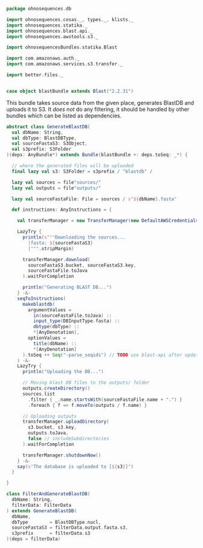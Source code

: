 
```scala
package ohnosequences.db

import ohnosequences.cosas._, types._, klists._
import ohnosequences.statika._
import ohnosequences.blast.api._
import ohnosequences.awstools.s3._

import ohnosequencesBundles.statika.Blast

import com.amazonaws.auth._
import com.amazonaws.services.s3.transfer._

import better.files._


case object blastBundle extends Blast("2.2.31")
```

This bundle takes source data from the given place, generates BlastDB and
uploads it to S3. It _does not_ do any filtering, it should be handled by
other bundles which can be listed as dependencies.


```scala
abstract class GenerateBlastDB(
  val dbName: String,
  val dbType: BlastDBType,
  val sourceFastaS3: S3Object,
  val s3prefix: S3Folder
)(deps: AnyBundle*) extends Bundle(blastBundle +: deps.toSeq: _*) {

  // where the generated files will be uploaded
  final lazy val s3: S3Folder = s3prefix / "blastdb" /

  lazy val sources = file"sources/"
  lazy val outputs = file"outputs/"

  lazy val sourceFastaFile: File = sources / s"${dbName}.fasta"

  def instructions: AnyInstructions = {

    val transferManager = new TransferManager(new DefaultAWSCredentialsProviderChain())

    LazyTry {
      println(s"""Downloading the sources...
        |fasta: ${sourceFastaS3}
        |""".stripMargin)

      transferManager.download(
        sourceFastaS3.bucket, sourceFastaS3.key,
        sourceFastaFile.toJava
      ).waitForCompletion

      println("Generating BLAST DB...")
    } -&-
    seqToInstructions(
      makeblastdb(
        argumentValues =
          in(sourceFastaFile.toJava) ::
          input_type(DBInputType.fasta) ::
          dbtype(dbType) ::
          *[AnyDenotation],
        optionValues =
          title(dbName) ::
          *[AnyDenotation]
      ).toSeq ++ Seq("-parse_seqids") // TODO use blast-api after updating
    ) -&-
    LazyTry {
      println("Uploading the DB...")

      // Moving blast DB files to the outputs/ folder
      outputs.createDirectory()
      sources.list
        .filter { _.name.startsWith(sourceFastaFile.name + ".") }
        .foreach { f => f.moveTo(outputs / f.name) }

      // Uploading outputs
      transferManager.uploadDirectory(
        s3.bucket, s3.key,
        outputs.toJava,
        false // includeSubdirectories
      ).waitForCompletion

      transferManager.shutdownNow()
    } -&-
    say(s"The database is uploaded to [${s3}]")
  }

}

class FilterAndGenerateBlastDB(
  dbName: String,
  filterData: FilterData
) extends GenerateBlastDB(
  dbName,
  dbType        = BlastDBType.nucl,
  sourceFastaS3 = filterData.output.fasta.s3,
  s3prefix      = filterData.s3
)(deps = filterData)

```




[main/scala/blastDB.scala]: blastDB.scala.md
[main/scala/collectionUtils.scala]: collectionUtils.scala.md
[main/scala/csvUtils.scala]: csvUtils.scala.md
[main/scala/filterData.scala]: filterData.scala.md
[main/scala/rnacentral.scala]: rnacentral.scala.md
[test/scala/compats.scala]: ../../test/scala/compats.scala.md
[test/scala/generateData.scala]: ../../test/scala/generateData.scala.md
[test/scala/rnaCentral.scala]: ../../test/scala/rnaCentral.scala.md
[test/scala/runBundles.scala]: ../../test/scala/runBundles.scala.md